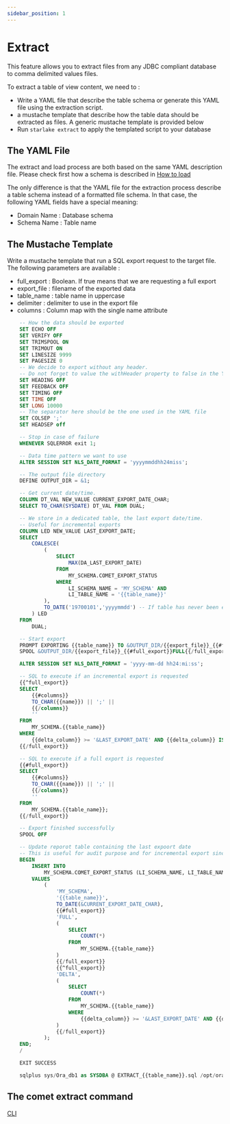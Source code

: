 ```yaml
---
sidebar_position: 1
---
```


# Extract

This feature allows you to extract files from any JDBC compliant database to comma delimited values files.

To extract a table of view content, we need to :

* Write a YAML file that describe the table schema or generate this YAML file using the extraction script.
* a mustache template that describe how the table data should be extracted as files. A generic mustache template is provided below
* Run `starlake extract` to apply the templated script to your database

## The YAML File


The extract and load process are both based on the same YAML description file.
Please check first how a schema is described in [How to load](../userguide/load.md)

The only difference is that the YAML file for the extraction process describe a table schema instead of a formatted file schema.
In that case, the following YAML fields have a special meaning:

* Domain Name : Database schema
* Schema Name : Table name


## The Mustache Template

Write a mustache template that run a SQL export request to the target file.
The following parameters are available :

* full_export : Boolean. If true means that we are requesting a full export
* export_file : filename of the exported data
* table_name : table name in uppercase
* delimiter : delimiter to use in the export file
* columns : Column map with the single name attribute

```sql
    -- How the data should be exported
    SET ECHO OFF
    SET VERIFY OFF
    SET TRIMSPOOL ON
    SET TRIMOUT ON
    SET LINESIZE 9999
    SET PAGESIZE 0
    -- We decide to export without any header.
    -- Do not forget to value the withHeader property to false in the YAML file
    SET HEADING OFF
    SET FEEDBACK OFF
    SET TIMING OFF
    SET TIME OFF
    SET LONG 10000
    -- The separator here should be the one used in the YAML file
    SET COLSEP ';'
    SET HEADSEP off

    -- Stop in case of failure
    WHENEVER SQLERROR exit 1;

    -- Data time pattern we want to use
    ALTER SESSION SET NLS_DATE_FORMAT = 'yyyymmddhh24miss';

    -- The output file directory
    DEFINE OUTPUT_DIR = &1;

    -- Get current date/time.
    COLUMN DT_VAL NEW_VALUE CURRENT_EXPORT_DATE_CHAR;
    SELECT TO_CHAR(SYSDATE) DT_VAL FROM DUAL;

    -- We store in a dedicated table, the last export date/time.
    -- Useful for incremental exports
    COLUMN LED NEW_VALUE LAST_EXPORT_DATE;
    SELECT
        COALESCE(
            (
                SELECT
                    MAX(DA_LAST_EXPORT_DATE)
                FROM
                    MY_SCHEMA.COMET_EXPORT_STATUS
                WHERE
                    LI_SCHEMA_NAME = 'MY_SCHEMA' AND
                    LI_TABLE_NAME = '{{table_name}}'
            ),
            TO_DATE('19700101','yyyymmdd') -- If table has never been exported
        ) LED
    FROM
        DUAL;

    -- Start export
    PROMPT EXPORTING {{table_name}} TO &OUTPUT_DIR/{{export_file}}_{{#full_export}}FULL{{/full_export}}{{^full_export}}DELTA{{/full_export}}_&CURRENT_EXPORT_DATE_CHAR\.csv;
    SPOOL &OUTPUT_DIR/{{export_file}}_{{#full_export}}FULL{{/full_export}}{{^full_export}}DELTA{{/full_export}}_&CURRENT_EXPORT_DATE_CHAR\.csv REPLACE

    ALTER SESSION SET NLS_DATE_FORMAT = 'yyyy-mm-dd hh24:mi:ss';

    -- SQL to execute if an incremental export is requested
    {{^full_export}}
    SELECT
        {{#columns}}
        TO_CHAR({{name}}) || ';' ||
        {{/columns}}
        ''
    FROM
        MY_SCHEMA.{{table_name}}
    WHERE
        {{delta_column}} >= '&LAST_EXPORT_DATE' AND {{delta_column}} IS NOT NULL;
    {{/full_export}}

    -- SQL to execute if a full export is requested
    {{#full_export}}
    SELECT
        {{#columns}}
        TO_CHAR({{name}}) || ';' ||
        {{/columns}}
        ''
    FROM
        MY_SCHEMA.{{table_name}};
    {{/full_export}}

    -- Export finished successfully
    SPOOL OFF

    -- Update reporot table containing the last expoort date
    -- This is useful for audit purpose and for incremental export since we store the last export date here.
    BEGIN
        INSERT INTO
            MY_SCHEMA.COMET_EXPORT_STATUS (LI_SCHEMA_NAME, LI_TABLE_NAME, DA_LAST_EXPORT_DATE, TYPE_LAST_EXPORT, NB_ROWS_LAST_EXPORT)
        VALUES
            (
                'MY_SCHEMA',
                '{{table_name}}',
                TO_DATE(&CURRENT_EXPORT_DATE_CHAR),
                {{#full_export}}
                'FULL',
                (
                    SELECT
                        COUNT(*)
                    FROM
                        MY_SCHEMA.{{table_name}}
                )
                {{/full_export}}
                {{^full_export}}
                'DELTA',
                (
                    SELECT
                        COUNT(*)
                    FROM
                        MY_SCHEMA.{{table_name}}
                    WHERE
                        {{delta_column}} >= '&LAST_EXPORT_DATE' AND {{delta_column}} IS NOT NULL
                )
                {{/full_export}}
            );
    END;
    /

    EXIT SUCCESS

    sqlplus sys/Ora_db1 as SYSDBA @ EXTRACT_{{table_name}}.sql /opt/oracle/user-scripts/scripts/
```


## The comet extract command
[CLI](../cli/import.md)

